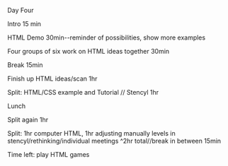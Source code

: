 Day Four

Intro 15 min

HTML Demo 30min--reminder of possibilities, show more examples

Four groups of six work on HTML ideas together 30min

Break 15min

Finish up HTML ideas/scan 1hr

Split: HTML/CSS example and Tutorial // Stencyl 1hr

Lunch

Split again 1hr

Split: 1hr computer HTML, 
1hr adjusting manually levels in stencyl/rethinking/individual meetings
^2hr total//break in between 15min

Time left: play HTML games







